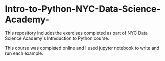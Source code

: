 # Intro-to-Python-NYC-Data-Science-Academy-
This repository includes the exercises completed as part of NYC Data Science Academy's Introduction to Python course.

This course was completed online and I used jupyter notebook to write and run each example. 
